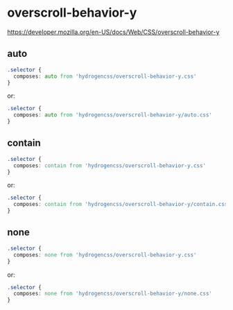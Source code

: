 # overscroll-behavior-y

https://developer.mozilla.org/en-US/docs/Web/CSS/overscroll-behavior-y

## auto
```css
.selector {
  composes: auto from 'hydrogencss/overscroll-behavior-y.css'
}
```

or:
```css
.selector {
  composes: auto from 'hydrogencss/overscroll-behavior-y/auto.css'
}
```

## contain
```css
.selector {
  composes: contain from 'hydrogencss/overscroll-behavior-y.css'
}
```

or:
```css
.selector {
  composes: contain from 'hydrogencss/overscroll-behavior-y/contain.css'
}
```

## none
```css
.selector {
  composes: none from 'hydrogencss/overscroll-behavior-y.css'
}
```

or:
```css
.selector {
  composes: none from 'hydrogencss/overscroll-behavior-y/none.css'
}
```

